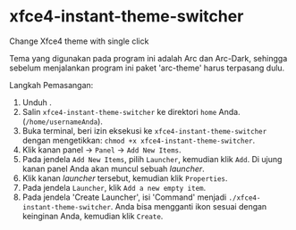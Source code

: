 # xfce4-instant-theme-switcher
Change Xfce4 theme with single click

Tema yang digunakan pada program ini adalah Arc dan Arc-Dark, sehingga sebelum menjalankan program ini paket 
'arc-theme' harus terpasang dulu.

Langkah Pemasangan:
1. Unduh .
2. Salin `xfce4-instant-theme-switcher` ke direktori `home` Anda. (`/home/usernameAnda`).
3. Buka terminal, beri izin eksekusi ke `xfce4-instant-theme-switcher` dengan mengetikkan: 
`chmod +x xfce4-instant-theme-switcher`.
4. Klik kanan panel -> `Panel` -> `Add New Items`.
5. Pada jendela `Add New Items`, pilih `Launcher`, kemudian klik `Add`. Di ujung kanan panel Anda akan 
muncul sebuah _launcher_.
6. Klik kanan _launcher_ tersebut, kemudian klik `Properties`.
7. Pada jendela `Launcher`, klik `Add a new empty item`.
8. Pada jendela 'Create Launcher', isi 'Command' menjadi `./xfce4-instant-theme-switcher`. Anda bisa 
mengganti ikon sesuai dengan keinginan Anda, kemudian klik `Create`.
